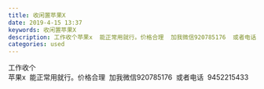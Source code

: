 ```yaml
---
title: 收闲置苹果X
date: 2019-4-15 13:37
keywords: 收闲置苹果X
description: 工作收个苹果x  能正常用就行。价格合理  加我微信920785176  或者电话  9452215433
categories: used
---
```

<td class="t_f" id="postmessage_3503568">

工作收个<br/>
苹果x  能正常用就行。价格合理  加我微信920785176  或者电话  9452215433<br/>
</td>
